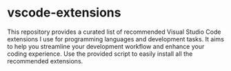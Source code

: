 # vscode-extensions
This repository provides a curated list of recommended Visual Studio Code extensions I use for programming languages and development tasks.  It aims to help you streamline your development workflow and enhance your coding experience.  Use the provided script to easily install all the recommended extensions.
